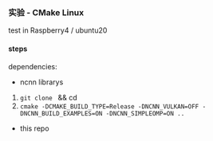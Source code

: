### 实验 - CMake Linux

test in Raspberry4 / ubuntu20

#### steps

dependencies:

- ncnn librarys

1. `git clone ` && cd
2. `cmake -DCMAKE_BUILD_TYPE=Release -DNCNN_VULKAN=OFF -DNCNN_BUILD_EXAMPLES=ON -DNCNN_SIMPLEOMP=ON ..`

- this repo